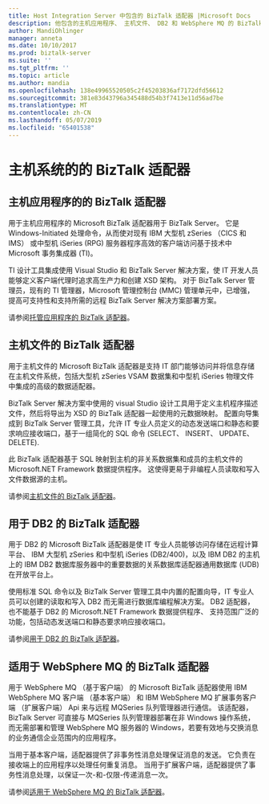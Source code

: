 ```yaml
---
title: Host Integration Server 中包含的 BizTalk 适配器 |Microsoft Docs
description: 他包含的主机应用程序、 主机文件、 DB2 和 WebSphere MQ 的 BizTalk 适配器概述
author: MandiOhlinger
manager: anneta
ms.date: 10/10/2017
ms.prod: biztalk-server
ms.suite: ''
ms.tgt_pltfrm: ''
ms.topic: article
ms.author: mandia
ms.openlocfilehash: 138e49965520505c2f45203836af7172dfd56612
ms.sourcegitcommit: 381e83d43796a345488d54b3f7413e11d56ad7be
ms.translationtype: MT
ms.contentlocale: zh-CN
ms.lasthandoff: 05/07/2019
ms.locfileid: "65401538"
---
```

# <a name="biztalk-adapters-for-host-systems"></a>主机系统的的 BizTalk 适配器


## <a name="biztalk-adapter-for-host-applications"></a>主机应用程序的的 BizTalk 适配器

用于主机应用程序的 Microsoft BizTalk 适配器用于 BizTalk Server。 它是 Windows-Initiated 处理命令，从而使对现有 IBM 大型机 zSeries （CICS 和 IMS） 或中型机 iSeries (RPG) 服务器程序高效的客户端访问基于技术中 Microsoft 事务集成器 (TI)。 

TI 设计工具集成使用 Visual Studio 和 BizTalk Server 解决方案，使 IT 开发人员能够定义客户端代理时追求高生产力和创建 XSD 架构。 对于 BizTalk Server 管理员，现有的 TI 管理器，Microsoft 管理控制台 (MMC) 管理单元中，已增强，提高可支持性和支持所需的远程 BizTalk Server 解决方案部署方案。

请参阅[托管应用程序的 BizTalk 适配器](https://msdn.microsoft.com/library/dn148497(BTS.80).aspx)。 

## <a name="biztalk-adapter-for-host-files"></a>主机文件的 BizTalk 适配器
用于主机文件的 Microsoft BizTalk 适配器是支持 IT 部门能够访问并将信息存储在主机文件系统，包括大型机 zSeries VSAM 数据集和中型机 iSeries 物理文件中集成的高级的数据适配器。 

BizTalk Server 解决方案中使用的 visual Studio 设计工具用于定义主机程序描述文件，然后将导出为 XSD 的 BizTalk 适配器一起使用的元数据映射。 配置向导集成到 BizTalk Server 管理工具，允许 IT 专业人员定义的动态发送端口和静态和要求响应接收端口，基于一组简化的 SQL 命令 (SELECT、 INSERT、 UPDATE、 DELETE). 

此 BizTalk 适配器基于 SQL 映射到主机的非关系数据集和成员的主机文件的 Microsoft.NET Framework 数据提供程序。 这使得更易于非编程人员读取和写入文件数据源的主机。

请参阅[主机文件的 BizTalk 适配器](https://msdn.microsoft.com/library/dn150042(BTS.80).aspx)。

## <a name="biztalk-adapter-for-db2"></a>用于 DB2 的 BizTalk 适配器
用于 DB2 的 Microsoft BizTalk 适配器是使 IT 专业人员能够访问存储在远程计算平台、 IBM 大型机 zSeries 和中型机 iSeries (DB2/400)，以及 IBM DB2 的主机上的 IBM DB2 数据库服务器中的重要数据的关系数据库适配器通用数据库 (UDB) 在开放平台上。 

使用标准 SQL 命令以及 BizTalk Server 管理工具中内置的配置向导，IT 专业人员可以创建的读取和写入 DB2 而无需进行数据库编程解决方案。 DB2 适配器，也不能基于 DB2 的 Microsoft.NET Framework 数据提供程序、 支持范围广泛的功能，包括动态发送端口和静态要求响应接收端口。

请参阅[用于 DB2 的 BizTalk 适配器](https://msdn.microsoft.com/library/dn150160(BTS.80).aspx)。

## <a name="biztalk-adapter-for-websphere-mq"></a>适用于 WebSphere MQ 的 BizTalk 适配器
用于 WebSphere MQ （基于客户端） 的 Microsoft BizTalk 适配器使用 IBM WebSphere MQ 客户端 （基本客户端） 和 IBM WebSphere MQ 扩展事务客户端 （扩展客户端） Api 来与远程 MQSeries 队列管理器进行通信。 该适配器，BizTalk Server 可直接与 MQSeries 队列管理器部署在非 Windows 操作系统，而无需部署和管理 WebSphere MQ 服务器的 Windows，若要有效地与交换消息的业务通信企业范围内的应用程序。 

当用于基本客户端，适配器提供了非事务性消息处理保证消息的发送。 它负责在接收端上的应用程序以处理任何重复消息。 当用于扩展客户端，适配器提供了事务性消息处理，以保证一次-和-仅限-传递消息一次。

请参阅[适用于 WebSphere MQ 的 BizTalk 适配器](https://msdn.microsoft.com/library/dn191830(BTS.80).aspx)。
